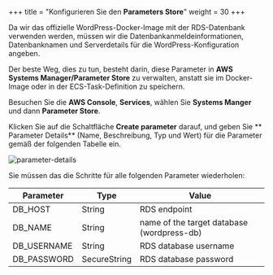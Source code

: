 +++
title = "Konfigurieren Sie den **Parameters Store**"
weight = 30
+++

Da wir das offizielle WordPress-Docker-Image mit der RDS-Datenbank verwenden werden, 
müssen wir die Datenbankanmeldeinformationen, Datenbanknamen und Serverdetails 
für die WordPress-Konfiguration angeben.

Der beste Weg, dies zu tun, besteht darin, diese Parameter in **AWS Systems Manager/Parameter Store** 
zu verwalten, anstatt sie im Docker-Image oder in der ECS-Task-Definition zu speichern.

Besuchen Sie die **AWS Console**, **Services**, wählen Sie **Systems Manger** und dann **Parameter Store**.

Klicken Sie auf die Schaltfläche **Create parameter** darauf, und geben Sie ** Parameter Details** 
(Name, Beschreibung, Typ und Wert) für die Parameter gemäß der folgenden Tabelle ein.

![parameter-details](/ecs/parameter-details.png)

Sie müssen das die Schritte für alle folgenden Parameter wiederholen:

| Parameter              | Type             | Value                          |
| ---------------------- | ---------------- |--------------------------------|
| DB_HOST                | String           | RDS endpoint                   |
| DB_NAME                | String           | name of the target database  (wordpress-db)  |
| DB_USERNAME            | String           | RDS database username          |
| DB_PASSWORD            | SecureString     | RDS database password          |
